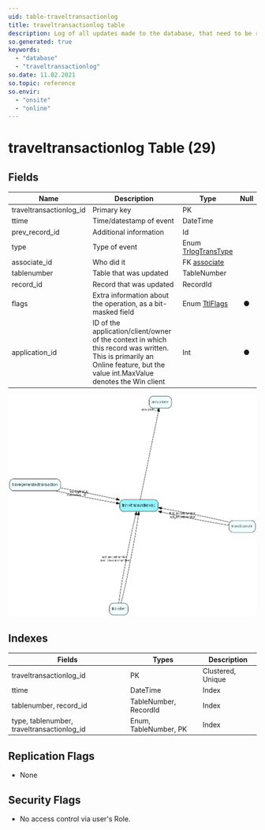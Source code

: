 ```yaml
---
uid: table-traveltransactionlog
title: traveltransactionlog table
description: Log of all updates made to the database, that need to be replicated.
so.generated: true
keywords:
  - "database"
  - "traveltransactionlog"
so.date: 11.02.2021
so.topic: reference
so.envir:
  - "onsite"
  - "online"
---
```


# traveltransactionlog Table (29)

## Fields

| Name | Description | Type | Null |
|------|-------------|------|:----:|
|traveltransactionlog\_id|Primary key|PK| |
|ttime|Time/datestamp of event|DateTime| |
|prev\_record\_id|Additional information|Id| |
|type|Type of event|Enum [TrlogTransType](enums/trlogtranstype.md)| |
|associate\_id|Who did it|FK [associate](associate.md)| |
|tablenumber|Table that was updated|TableNumber| |
|record\_id|Record that was updated|RecordId| |
|flags|Extra information about the operation, as a bit-masked field|Enum [TtlFlags](enums/ttlflags.md)|&#x25CF;|
|application\_id|ID of the application/client/owner of the context in which this record was written. This is primarily an Online feature, but the value int.MaxValue denotes the Win client|Int|&#x25CF;|


![traveltransactionlog table relationship diagram](./media/traveltransactionlog.png)

## Indexes

| Fields | Types | Description |
|--------|-------|-------------|
|traveltransactionlog\_id |PK |Clustered, Unique |
|ttime |DateTime |Index |
|tablenumber, record\_id |TableNumber, RecordId |Index |
|type, tablenumber, traveltransactionlog\_id |Enum, TableNumber, PK |Index |

## Replication Flags

* None

## Security Flags

* No access control via user's Role.

